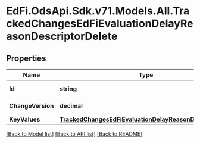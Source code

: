 # EdFi.OdsApi.Sdk.v71.Models.All.TrackedChangesEdFiEvaluationDelayReasonDescriptorDelete

## Properties

Name | Type | Description | Notes
------------ | ------------- | ------------- | -------------
**Id** | **string** | Resource identifier | [optional] 
**ChangeVersion** | **decimal** | Change version | [optional] 
**KeyValues** | [**TrackedChangesEdFiEvaluationDelayReasonDescriptorKey**](TrackedChangesEdFiEvaluationDelayReasonDescriptorKey.md) |  | [optional] 

[[Back to Model list]](../README.md#documentation-for-models) [[Back to API list]](../README.md#documentation-for-api-endpoints) [[Back to README]](../README.md)

